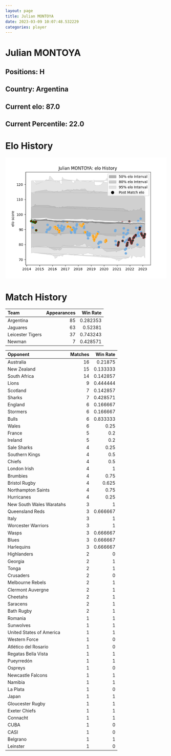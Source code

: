 ```yaml
---  
layout: page  
title: Julian MONTOYA  
date: 2023-03-09 10:07:48.532229  
categories: player  
---
```

# Julian MONTOYA

## Positions: H

## Country: Argentina

## Current elo: 87.0

## Current Percentile: 22.0

# Elo History


![elo history](history_JulianMONTOYA.png)
# Match History


| Team             |   Appearances |   Win Rate |
|:-----------------|--------------:|-----------:|
| Argentina        |            85 |   0.282353 |
| Jaguares         |            63 |   0.52381  |
| Leicester Tigers |            37 |   0.743243 |
| Newman           |             7 |   0.428571 |

| Opponent                 |   Matches |   Win Rate |
|:-------------------------|----------:|-----------:|
| Australia                |        16 |   0.21875  |
| New Zealand              |        15 |   0.133333 |
| South Africa             |        14 |   0.142857 |
| Lions                    |         9 |   0.444444 |
| Scotland                 |         7 |   0.142857 |
| Sharks                   |         7 |   0.428571 |
| England                  |         6 |   0.166667 |
| Stormers                 |         6 |   0.166667 |
| Bulls                    |         6 |   0.833333 |
| Wales                    |         6 |   0.25     |
| France                   |         5 |   0.2      |
| Ireland                  |         5 |   0.2      |
| Sale Sharks              |         4 |   0.25     |
| Southern Kings           |         4 |   0.5      |
| Chiefs                   |         4 |   0.5      |
| London Irish             |         4 |   1        |
| Brumbies                 |         4 |   0.75     |
| Bristol Rugby            |         4 |   0.625    |
| Northampton Saints       |         4 |   0.75     |
| Hurricanes               |         4 |   0.25     |
| New South Wales Waratahs |         3 |   1        |
| Queensland Reds          |         3 |   0.666667 |
| Italy                    |         3 |   1        |
| Worcester Warriors       |         3 |   1        |
| Wasps                    |         3 |   0.666667 |
| Blues                    |         3 |   0.666667 |
| Harlequins               |         3 |   0.666667 |
| Highlanders              |         2 |   0        |
| Georgia                  |         2 |   1        |
| Tonga                    |         2 |   1        |
| Crusaders                |         2 |   0        |
| Melbourne Rebels         |         2 |   1        |
| Clermont Auvergne        |         2 |   1        |
| Cheetahs                 |         2 |   1        |
| Saracens                 |         2 |   1        |
| Bath Rugby               |         2 |   1        |
| Romania                  |         1 |   1        |
| Sunwolves                |         1 |   1        |
| United States of America |         1 |   1        |
| Western Force            |         1 |   0        |
| Atlético del Rosario     |         1 |   0        |
| Regatas Bella Vista      |         1 |   1        |
| Pueyrredón               |         1 |   1        |
| Ospreys                  |         1 |   0        |
| Newcastle Falcons        |         1 |   1        |
| Namibia                  |         1 |   1        |
| La Plata                 |         1 |   0        |
| Japan                    |         1 |   1        |
| Gloucester Rugby         |         1 |   1        |
| Exeter Chiefs            |         1 |   1        |
| Connacht                 |         1 |   1        |
| CUBA                     |         1 |   0        |
| CASI                     |         1 |   0        |
| Belgrano                 |         1 |   1        |
| Leinster                 |         1 |   0        |